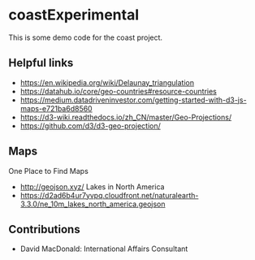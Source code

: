 # coastExperimental
This is some demo code for the coast project.
## Helpful links
- https://en.wikipedia.org/wiki/Delaunay_triangulation
- https://datahub.io/core/geo-countries#resource-countries
- https://medium.datadriveninvestor.com/getting-started-with-d3-js-maps-e721ba6d8560
- https://d3-wiki.readthedocs.io/zh_CN/master/Geo-Projections/
- https://github.com/d3/d3-geo-projection/
## Maps
One Place to Find Maps
- http://geojson.xyz/
Lakes in North America
- https://d2ad6b4ur7yvpq.cloudfront.net/naturalearth-3.3.0/ne_10m_lakes_north_america.geojson
## Contributions
- David MacDonald: International Affairs Consultant
